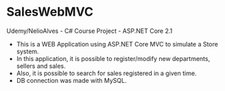 # SalesWebMVC
Udemy/NelioAlves - C# Course Project - ASP.NET Core 2.1

- This is a WEB Application using ASP.NET Core MVC to simulate a Store system. 
- In this application, it is possible to register/modify new departments, sellers and sales. 
- Also, it is possible to search for sales registered in a given time.
- DB connection was made with MySQL.
